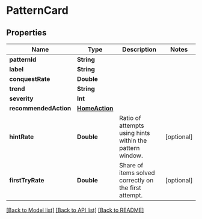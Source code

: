 # PatternCard

## Properties
Name | Type | Description | Notes
------------ | ------------- | ------------- | -------------
**patternId** | **String** |  | 
**label** | **String** |  | 
**conquestRate** | **Double** |  | 
**trend** | **String** |  | 
**severity** | **Int** |  | 
**recommendedAction** | [**HomeAction**](HomeAction.md) |  | 
**hintRate** | **Double** | Ratio of attempts using hints within the pattern window. | [optional] 
**firstTryRate** | **Double** | Share of items solved correctly on the first attempt. | [optional] 

[[Back to Model list]](../README.md#documentation-for-models) [[Back to API list]](../README.md#documentation-for-api-endpoints) [[Back to README]](../README.md)


